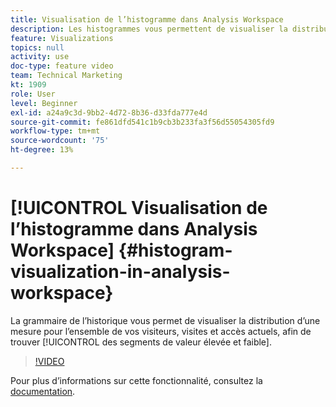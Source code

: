 ```yaml
---
title: Visualisation de l’histogramme dans Analysis Workspace
description: Les histogrammes vous permettent de visualiser la distribution d’une mesure parmi vos visiteurs, visites et accès actuels, afin de trouver des segments à forte et à faible valeur.
feature: Visualizations
topics: null
activity: use
doc-type: feature video
team: Technical Marketing
kt: 1909
role: User
level: Beginner
exl-id: a24a9c3d-9bb2-4d72-8b36-d33fda777e4d
source-git-commit: fe861dfd541c1b9cb3b233fa3f56d55054305fd9
workflow-type: tm+mt
source-wordcount: '75'
ht-degree: 13%

---
```


# [!UICONTROL Visualisation de l’histogramme dans Analysis Workspace] {#histogram-visualization-in-analysis-workspace}

 La grammaire de l’historique vous permet de visualiser la distribution d’une   mesure pour l’ensemble de vos visiteurs, visites et accès actuels, afin de trouver  [!UICONTROL des segments de valeur élevée et faible].

>[!VIDEO](https://video.tv.adobe.com/v/23725/?quality=12)

Pour plus d’informations sur cette fonctionnalité, consultez la [documentation](https://experienceleague.adobe.com/docs/analytics/analyze/analysis-workspace/visualizations/histogram.html?lang=en).
